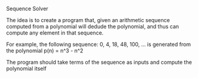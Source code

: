 Sequence Solver

The idea is to create a program that, given an arithmetic sequence computed 
from a polynomial will dedude the polynomial, and thus can compute any 
element in that sequence.

For example, the following sequence:
0, 4, 18, 48, 100, ...
is generated from the polynomial p(n) = n^3 - n^2

The program should take terms of the sequence as inputs and compute the
polynomial itself

